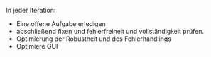 In jeder Iteration:
- Eine offene Aufgabe erledigen
- abschließend fixen und fehlerfreiheit und vollständigkeit prüfen.
- Optimierung der Robustheit und des Fehlerhandlings
- Optimiere GUI
